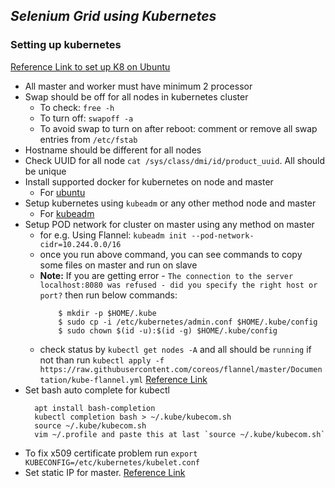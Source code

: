 ## _Selenium Grid using Kubernetes_

### Setting up kubernetes 
[Reference Link to set up K8 on Ubuntu](https://linuxconfig.org/how-to-install-kubernetes-on-ubuntu-20-04-focal-fossa-linux)
- All master and worker must have minimum 2 processor
- Swap should be off for all nodes in kubernetes cluster
    - To check: `free -h`
    - To turn off: `swapoff -a`
    - To avoid swap to turn on after reboot: comment or remove all swap entries from `/etc/fstab`
- Hostname should be different for all nodes
- Check UUID for all node `cat /sys/class/dmi/id/product_uuid`. All should be unique
- Install supported docker for kubernetes on node and master
    - For [ubuntu](https://docs.docker.com/engine/install/ubuntu/) 
- Setup kubernetes using `kubeadm` or any other method node and master
    - For [kubeadm](https://kubernetes.io/docs/setup/production-environment/tools/kubeadm/install-kubeadm/) 
- Setup POD network for cluster on master using any method on master
    - for e.g. Using Flannel: `kubeadm init --pod-network-cidr=10.244.0.0/16`
    - once you run above command, you can see commands to copy some files on master and run on slave
    - **Note:** If you are getting error - `The connection to the server localhost:8080 was refused - did you specify the right host or port?` then run below commands:
      ```
          $ mkdir -p $HOME/.kube
          $ sudo cp -i /etc/kubernetes/admin.conf $HOME/.kube/config
          $ sudo chown $(id -u):$(id -g) $HOME/.kube/config
      ```
    - check status by `kubectl get nodes -A` and all should be `running` if not than run `kubectl apply -f https://raw.githubusercontent.com/coreos/flannel/master/Documentation/kube-flannel.yml`  [Reference Link](https://coreos.com/flannel/docs/latest/kubernetes.html)
- Set bash auto complete for kubectl
  ```
    apt install bash-completion
    kubectl completion bash > ~/.kube/kubecom.sh
    source ~/.kube/kubecom.sh
    vim ~/.profile and paste this at last `source ~/.kube/kubecom.sh`
  ```
- To fix x509 certificate problem run `export KUBECONFIG=/etc/kubernetes/kubelet.conf`
- Set static IP for master. [Reference Link](https://www.techrepublic.com/article/how-to-configure-a-static-ip-address-in-ubuntu-server-18-04/)